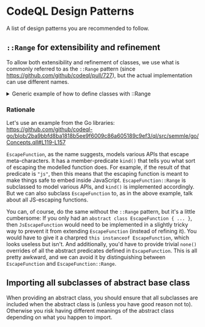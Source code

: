 # CodeQL Design Patterns

A list of design patterns you are recommended to follow.

## `::Range` for extensibility and refinement

To allow both extensibility and refinement of classes, we use what is commonly referred to as the `::Range` pattern (since https://github.com/github/codeql/pull/727), but the actual implementation can use different names.

<details>
<summary>Generic example of how to define classes with ::Range</summary>

Instead of
```ql
/** <QLDoc...> */
abstract class MySpecialExpr extends Expr {
  /** <QLDoc...> */
  abstract int memberPredicate();
}
```
with
```ql
class ConcreteSubclass extends MySpecialExpr { ... }
```

use

```ql
/**
 * <QLDoc...>
 *
 * Extend this class to refine existing API models. If you want to model new APIs,
 * extend `MySpecialExpr::Range` instead.
 */
class MySpecialExpr extends Expr {
  MySpecialExpr::Range self;

  MySpecialExpr() { this = self }

  /** <QLDoc...> */
  int memberPredicate() { result = self.memberPredicate() }
}

/** Provides a class for modeling new <...> APIs. */
module MySpecialExpr {
  /**
   * <QLDoc...>
   *
   * Extend this class to model new APIs. If you want to refine existing API models,
   * extend `MySpecialExpr` instead.
   */
  abstract class Range extends Expr {
    /** <QLDoc...> */
    abstract int memberPredicate();
  }
}
```
with
```ql
class ConcreteSubclass extends MySpecialExpr::Range { ... }
```

</details>

### Rationale

Let's use an example from the Go libraries: https://github.com/github/codeql-go/blob/2ba9bbfd8ba1818b5ee9f6009c86a605189c9ef3/ql/src/semmle/go/Concepts.qll#L119-L157

`EscapeFunction`, as the name suggests, models various APIs that escape meta-characters. It has a member-predicate `kind()` that tells you what sort of escaping the modelled function does. For example, if the result of that predicate is `"js"`, then this means that the escaping function is meant to make things safe to embed inside JavaScript.
`EscapeFunction::Range` is subclassed to model various APIs, and `kind()` is implemented accordingly.
But we can also subclass `EscapeFunction` to, as in the above example, talk about all JS-escaping functions.

You can, of course, do the same without the `::Range` pattern, but it's a little cumbersome:
If you only had an `abstract class EscapeFunction { ... }`, then `JsEscapeFunction` would need to be implemented in a slightly tricky way to prevent it from extending `EscapeFunction` (instead of refining it). You would have to give it a charpred `this instanceof EscapeFunction`, which looks useless but isn't. And additionally, you'd have to provide trivial `none()` overrides of all the abstract predicates defined in `EscapeFunction`. This is all pretty awkward, and we can avoid it by distinguishing between `EscapeFunction` and `EscapeFunction::Range`.


## Importing all subclasses of abstract base class

When providing an abstract class, you should ensure that all subclasses are included when the abstract class is (unless you have good reason not to). Otherwise you risk having different meanings of the abstract class depending on what you happen to import.
